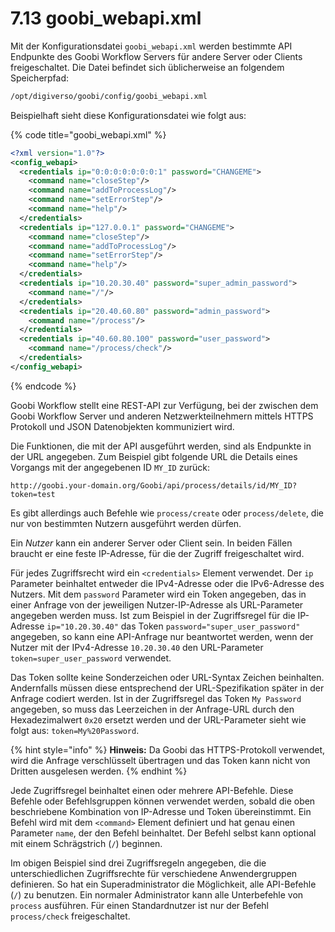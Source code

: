 # 7.13 goobi\_webapi.xml

Mit der Konfigurationsdatei `goobi_webapi.xml` werden bestimmte API Endpunkte des Goobi Workflow Servers für andere Server oder Clients freigeschaltet. Die Datei befindet sich üblicherweise an folgendem Speicherpfad:

```bash
/opt/digiverso/goobi/config/goobi_webapi.xml
```

Beispielhaft sieht diese Konfigurationsdatei wie folgt aus:

{% code title="goobi_webapi.xml" %}
```xml
<?xml version="1.0"?>
<config_webapi>
  <credentials ip="0:0:0:0:0:0:0:1" password="CHANGEME">
    <command name="closeStep"/>
    <command name="addToProcessLog"/>
    <command name="setErrorStep"/>
    <command name="help"/>
  </credentials>
  <credentials ip="127.0.0.1" password="CHANGEME">
    <command name="closeStep"/>
    <command name="addToProcessLog"/>
    <command name="setErrorStep"/>
    <command name="help"/>
  </credentials>
  <credentials ip="10.20.30.40" password="super_admin_password">
    <command name="/"/>
  </credentials>
  <credentials ip="20.40.60.80" password="admin_password">
    <command name="/process"/>
  </credentials>
  <credentials ip="40.60.80.100" password="user_password">
    <command name="/process/check"/>
  </credentials>
</config_webapi>
```
{% endcode %}

Goobi Workflow stellt eine REST-API zur Verfügung, bei der zwischen dem Goobi Workflow Server und anderen Netzwerkteilnehmern mittels HTTPS Protokoll und JSON Datenobjekten kommuniziert wird.

Die Funktionen, die mit der API ausgeführt werden, sind als Endpunkte in der URL angegeben. Zum Beispiel gibt folgende URL die Details eines Vorgangs mit der angegebenen ID `MY_ID` zurück:

```
http://goobi.your-domain.org/Goobi/api/process/details/id/MY_ID?token=test
```

Es gibt allerdings auch Befehle wie `process/create` oder `process/delete`, die nur von bestimmten Nutzern ausgeführt werden dürfen.

Ein *Nutzer* kann ein anderer Server oder Client sein. In beiden Fällen braucht er eine feste IP-Adresse, für die der Zugriff freigeschaltet wird.

Für jedes Zugriffsrecht wird ein `<credentials>` Element verwendet. Der `ip` Parameter beinhaltet entweder die IPv4-Adresse oder die IPv6-Adresse des Nutzers. Mit dem `password` Parameter wird ein Token angegeben, das in einer Anfrage von der jeweiligen Nutzer-IP-Adresse als URL-Parameter angegeben werden muss. Ist zum Beispiel in der Zugriffsregel für die IP-Adresse `ip="10.20.30.40"` das Token `password="super_user_password"` angegeben, so kann eine API-Anfrage nur beantwortet werden, wenn der Nutzer mit der IPv4-Adresse `10.20.30.40` den URL-Parameter `token=super_user_password` verwendet.

Das Token sollte keine Sonderzeichen oder URL-Syntax Zeichen beinhalten. Andernfalls müssen diese entsprechend der URL-Spezifikation später in der Anfrage codiert werden. Ist in der Zugriffsregel das Token `My Password` angegeben, so muss das Leerzeichen in der Anfrage-URL durch den Hexadezimalwert `0x20` ersetzt werden und der URL-Parameter sieht wie folgt aus: `token=My%20Password`.

{% hint style="info" %}
**Hinweis:** Da Goobi das HTTPS-Protokoll verwendet, wird die Anfrage verschlüsselt übertragen und das Token kann nicht von Dritten ausgelesen werden.
{% endhint %}

Jede Zugriffsregel beinhaltet einen oder mehrere API-Befehle. Diese Befehle oder Befehlsgruppen können verwendet werden, sobald die oben beschriebene Kombination von IP-Adresse und Token übereinstimmt. Ein Befehl wird mit dem `<command>` Element definiert und hat genau einen Parameter `name`, der den Befehl beinhaltet. Der Befehl selbst kann optional mit einem Schrägstrich (`/`) beginnen.

Im obigen Beispiel sind drei Zugriffsregeln angegeben, die die unterschiedlichen Zugriffsrechte für verschiedene Anwendergruppen definieren. So hat ein Superadministrator die Möglichkeit, alle API-Befehle (`/`) zu benutzen. Ein normaler Administrator kann alle Unterbefehle von `process` ausführen. Für einen Standardnutzer ist nur der Befehl `process/check` freigeschaltet.
